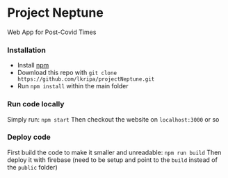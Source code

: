 # Project Neptune

Web App for Post-Covid Times

### Installation
 - Install [npm](https://www.npmjs.com/get-npm)
 - Download this repo with `git clone https://github.com/lkripa/projectNeptune.git`
 - Run `npm install` within the main folder 

### Run code locally
Simply run: `npm start`
Then checkout the website on `localhost:3000` or so

### Deploy code
First build the code to make it smaller and unreadable: `npm run build`
Then deploy it with firebase (need to be setup and point to the `build` instead of the `public` folder)